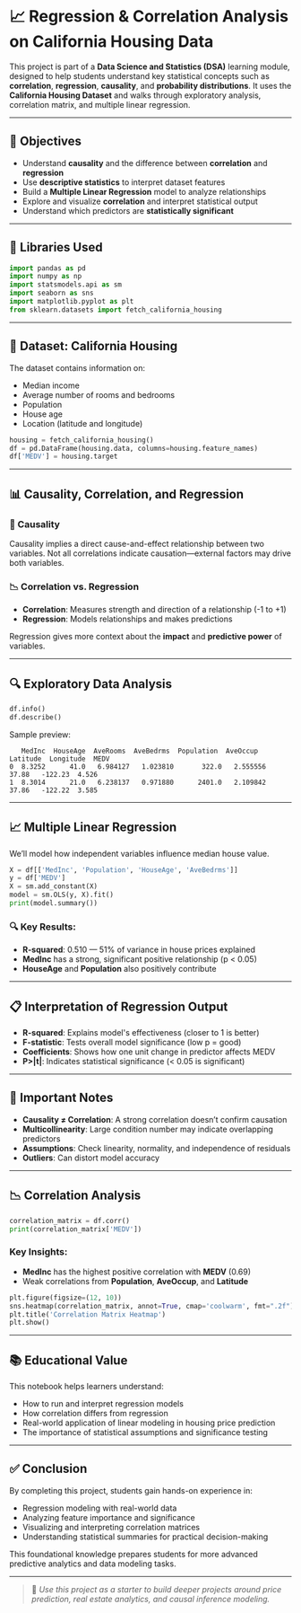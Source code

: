 # 📈 Regression & Correlation Analysis on California Housing Data

This project is part of a **Data Science and Statistics (DSA)** learning module, designed to help students understand key statistical concepts such as **correlation**, **regression**, **causality**, and **probability distributions**. It uses the **California Housing Dataset** and walks through exploratory analysis, correlation matrix, and multiple linear regression.

---

## 🎯 Objectives

- Understand **causality** and the difference between **correlation** and **regression**
- Use **descriptive statistics** to interpret dataset features
- Build a **Multiple Linear Regression** model to analyze relationships
- Explore and visualize **correlation** and interpret statistical output
- Understand which predictors are **statistically significant**

---

## 🧰 Libraries Used

```python
import pandas as pd
import numpy as np
import statsmodels.api as sm
import seaborn as sns
import matplotlib.pyplot as plt
from sklearn.datasets import fetch_california_housing
```

---

## 🏡 Dataset: California Housing

The dataset contains information on:
- Median income
- Average number of rooms and bedrooms
- Population
- House age
- Location (latitude and longitude)

```python
housing = fetch_california_housing()
df = pd.DataFrame(housing.data, columns=housing.feature_names)
df['MEDV'] = housing.target
```

---

## 📊 Causality, Correlation, and Regression

### 🔗 Causality
Causality implies a direct cause-and-effect relationship between two variables. Not all correlations indicate causation—external factors may drive both variables.

### 📉 Correlation vs. Regression
- **Correlation**: Measures strength and direction of a relationship (-1 to +1)
- **Regression**: Models relationships and makes predictions

Regression gives more context about the **impact** and **predictive power** of variables.

---

## 🔍 Exploratory Data Analysis

```python
df.info()
df.describe()
```

Sample preview:
```
   MedInc  HouseAge  AveRooms  AveBedrms  Population  AveOccup  Latitude  Longitude  MEDV
0  8.3252      41.0   6.984127   1.023810       322.0   2.555556     37.88   -122.23  4.526
1  8.3014      21.0   6.238137   0.971880      2401.0   2.109842     37.86   -122.22  3.585
```

---

## 📈 Multiple Linear Regression

We’ll model how independent variables influence median house value.

```python
X = df[['MedInc', 'Population', 'HouseAge', 'AveBedrms']]
y = df['MEDV']
X = sm.add_constant(X)
model = sm.OLS(y, X).fit()
print(model.summary())
```

### 🔍 Key Results:
- **R-squared**: 0.510 — 51% of variance in house prices explained
- **MedInc** has a strong, significant positive relationship (p < 0.05)
- **HouseAge** and **Population** also positively contribute

---

## 📋 Interpretation of Regression Output

- **R-squared**: Explains model's effectiveness (closer to 1 is better)
- **F-statistic**: Tests overall model significance (low p = good)
- **Coefficients**: Shows how one unit change in predictor affects MEDV
- **P>|t|**: Indicates statistical significance (< 0.05 is significant)

---

## 🧠 Important Notes

- **Causality ≠ Correlation**: A strong correlation doesn’t confirm causation
- **Multicollinearity**: Large condition number may indicate overlapping predictors
- **Assumptions**: Check linearity, normality, and independence of residuals
- **Outliers**: Can distort model accuracy

---

## 📉 Correlation Analysis

```python
correlation_matrix = df.corr()
print(correlation_matrix['MEDV'])
```

### Key Insights:
- **MedInc** has the highest positive correlation with **MEDV** (0.69)
- Weak correlations from **Population**, **AveOccup**, and **Latitude**

```python
plt.figure(figsize=(12, 10))
sns.heatmap(correlation_matrix, annot=True, cmap='coolwarm', fmt=".2f")
plt.title('Correlation Matrix Heatmap')
plt.show()
```

---

## 📚 Educational Value

This notebook helps learners understand:
- How to run and interpret regression models
- How correlation differs from regression
- Real-world application of linear modeling in housing price prediction
- The importance of statistical assumptions and significance testing

---

## ✅ Conclusion

By completing this project, students gain hands-on experience in:
- Regression modeling with real-world data
- Analyzing feature importance and significance
- Visualizing and interpreting correlation matrices
- Understanding statistical summaries for practical decision-making

This foundational knowledge prepares students for more advanced predictive analytics and data modeling tasks.

---

> 🚀 *Use this project as a starter to build deeper projects around price prediction, real estate analytics, and causal inference modeling.*
